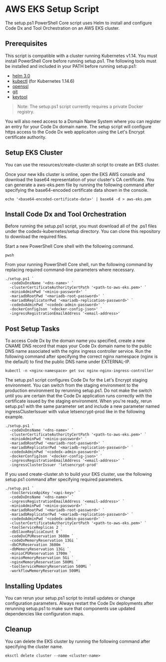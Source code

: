 
# AWS EKS Setup Script

The setup.ps1 PowerShell Core script uses Helm to install and configure Code Dx and Tool Orchestration on an AWS EKS cluster.

## Prerequisites

This script is compatible with a cluster running Kubernetes v1.14. You must install PowerShell Core before running setup.ps1. The following tools must be installed and included in your PATH before running setup.ps1:

- [helm 3.0](https://helm.sh/docs/install)
- [kubectl](https://kubernetes.io/docs/tasks/tools/install-kubectl/) (for Kubernetes 1.14.6)
- [openssl](https://www.openssl.org/)
- [git](https://git-scm.com/)
- [keytool](https://adoptopenjdk.net/installation.html)

>Note: The setup.ps1 script currently requires a private Docker registry.

You will also need access to a Domain Name System where you can register an entry for your Code Dx domain name. The setup script will configure https access to the Code Dx web applicaiton using the Let's Encrypt certificate authority.

## Setup EKS Cluster

You can use the resources/create-cluster.sh script to create an EKS cluster.

Once your new k8s cluster is online, open the EKS AWS console and download the base64 representation of your cluster's CA certificate. You can generate a aws-eks.pem file by running the following command after specifying the base64-encoded certificate data shown in the console.

```
echo '<base64-encoded-certificate-data>' | base64 -d > aws-eks.pem
```

## Install Code Dx and Tool Orchestration

Before running the setup.ps1 script, you must download all of the .ps1 files under the codedx-kubernetes/setup directory. You can clone this repository to download the required files.

Start a new PowerShell Core shell with the following command.

```
pwsh
```

From your running PowerShell Core shell, run the following command by replacing required command-line parameters where necessary.

```
./setup.ps1 `
  -codeDxDnsName '<dns-name>' `
  -clusterCertificateAuthorityCertPath '<path-to-aws-eks.pem>' `
  -minioAdminPwd '<minio-password>' `
  -mariadbRootPwd '<mariadb-root-password>' `
  -mariadbReplicatorPwd '<mariadb-replication-password>' `
  -codedxAdminPwd '<codedx-admin-password>' `
  -dockerConfigJson '<docker-config-json>' `
  -ingressRegistrationEmailAddress '<email-address>'
```

## Post Setup Tasks

To access Code Dx by the domain name you specified, create a new CNAME DNS record that maps your Code Dx domain name to the public DNS name associated with the nginx ingress controller service. Run the following command after specifying the correct nginx namespace (nginx is the default) to find the public DNS name under EXTERNAL-IP.

```
kubectl -n <nginx-namespace> get svc nginx-nginx-ingress-controller
```

The setup.ps1 script configures Code Dx for the Let's Encrypt staging environment. You can switch from the staging environment to the production environment by rerunning setup.ps1. Do not make the switch until you are certain that the Code Dx application runs correctly with the certificate issued by the staging environment. When you're ready, rerun setup.ps1 with the same parameter set and include a new parameter named ingressClusterIssuer with value letsencrypt-prod like in the following example.

```
./setup.ps1 `
  -codeDxDnsName '<dns-name>' `
  -clusterCertificateAuthorityCertPath '<path-to-aws-eks.pem>' `
  -minioAdminPwd '<minio-password>' `
  -mariadbRootPwd '<mariadb-root-password>' `
  -mariadbReplicatorPwd '<mariadb-replication-password>' `
  -codedxAdminPwd '<codedx-admin-password>' `
  -dockerConfigJson '<docker-config-json>' `
  -ingressRegistrationEmailAddress '<email-address>' `
  -ingressClusterIssuer 'letsencrypt-prod'
```

If you used create-cluster.sh to build your EKS cluster, use the following setup.ps1 command after specifying required parameters.

```
./setup.ps1 `
  -toolServiceApiKey '<api-key>' `
  -codeDxDnsName '<dns-name>' `
  -ingressRegistrationEmailAddress '<email-address>' `
  -minioAdminPwd '<minio-password>' `
  -mariadbRootPwd '<mariadb-root-password>' `
  -mariadbReplicatorPwd '<mariadb-replication-password>' `
  -codedxAdminPwd '<codedx-admin-password>' `
  -clusterCertificateAuthorityCertPath '<path-to-aws-eks.pem>' `
  -toolServiceReplicas 2 `
  -dbSlaveReplicaCount 0 `
  -codeDxCPUReservation 3600m `
  -codeDxMemoryReservation 13Gi `
  -dbCPUReservation 3600m `
  -dbMemoryReservation 13Gi `
  -minioCPUReservation 1700m `
  -minioMemoryReservation 5Gi `
  -nginxMemoryReservation 500Mi `
  -toolServiceMemoryReservation 500Mi `
  -workflowMemoryReservation 500Mi
```

## Installing Updates

You can rerun your setup.ps1 script to install updates or change configuration parameters. Always restart the Code Dx deployments after rerunning setup.ps1 to make sure that components use updated dependencies like configuration maps.

## Cleanup

You can delete the EKS cluster by running the following command after specifying the cluster name.

```
eksctl delete cluster --name <cluster-name>
```
